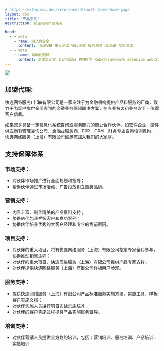 ```yaml
---
# https://vitepress.dev/reference/default-theme-home-page
layout: doc
title: "产品系列"
description: 快连网络产品系列

head:
  - - meta
    - name: 测试和安全
      content: 代码扫描 单元测试 接口测试 服务测试 UI测试 功能测试
  - - meta
    - name: 自动化测试
      content: 测试自动化 自动化回归 POM模型 RobotFramework selenium webdriver 
---
```


![](/static/banner/banner_job.jpg )


## 加盟代理:
快连网络服务(上海)有限公司是一家专注于为金融机构提供产品和服务的厂商，致力于为客户提供全面周到的金融业务管理解决方案，在专业技术和业务水平上值得客户信赖。

如果您是具备一定信息化系统咨询或服务能力的商业合作伙伴，如软件企业，硬件供应商和管理咨询公司，金融业服务商，ERP、CRM、财务专业咨询培训机构，快连网络服务（上海）有限公司诚邀您加入我们的大家庭。

## 支持保障体系


### 市场支持：

- 对伙伴市场推广进行全面规划和指导；
- 帮助伙伴通过市场活动、广告投放树立自身品牌。

### 营销支持：
- 内容丰富、制作精美的产品资料支持；
- 协助伙伴包装样板客户和成功案例；
- 协助伙伴培养优秀的大客户经理和专业的售前顾问。

### 项目支持：
- 对伙伴的重大项目，将有快连网络服务（上海）有限公司指定专家全程参与，协助推动销售进程；
- 对伙伴的重大项目，快连网络服务（上海）有限公司提供产品专家支持；
- 对伙伴提供快连网络服务（上海）有限公司样板用户参观。

### 服务支持：
- 提供快连网络服务（上海）有限公司产品标准服务实施方法，实施工具、样板客户实施文档；
- 对伙伴实施人员进行项目实战实施培养；
- 对伙伴的客户实施过程提供产品实施服务督导。

### 培训支持：
- 对伙伴营销人员提供全方位的培训，包括：营销培训、服务培训、产品培训、实施培训



 